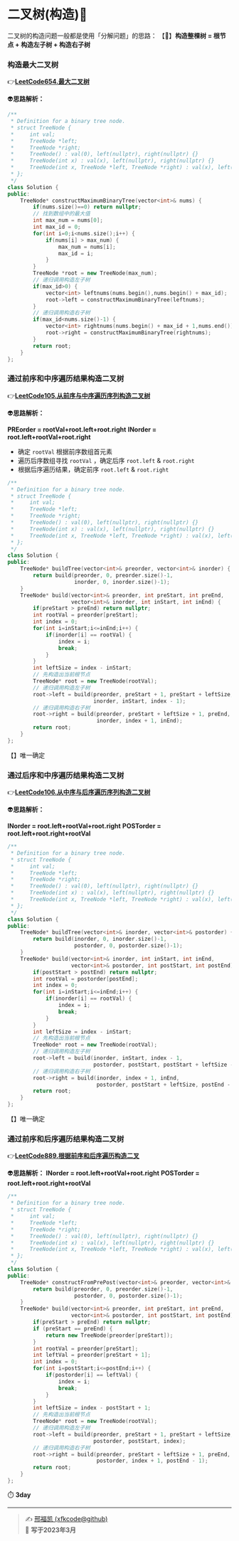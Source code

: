# 二叉树(构造):construction: 

二叉树的构造问题一般都是使用「分解问题」的思路：
【🥽】**构造整棵树 = 根节点 + 构造左子树 + 构造右子树** 

### 构造最大二叉树

:point_right:[**LeetCode654.最大二叉树**](https://leetcode.cn/problems/maximum-binary-tree/)  

:alien:**思路解析：** 

```C++
/**
 * Definition for a binary tree node.
 * struct TreeNode {
 *     int val;
 *     TreeNode *left;
 *     TreeNode *right;
 *     TreeNode() : val(0), left(nullptr), right(nullptr) {}
 *     TreeNode(int x) : val(x), left(nullptr), right(nullptr) {}
 *     TreeNode(int x, TreeNode *left, TreeNode *right) : val(x), left(left), right(right) {}
 * };
 */
class Solution {
public:
    TreeNode* constructMaximumBinaryTree(vector<int>& nums) {
        if(nums.size()==0) return nullptr;
        // 找到数组中的最大值
        int max_num = nums[0];
        int max_id = 0;
        for(int i=0;i<nums.size();i++) {
            if(nums[i] > max_num) {
                max_num = nums[i];
                max_id = i; 
            }
        }
        TreeNode *root = new TreeNode(max_num);
        // 递归调用构造左子树
        if(max_id>0) {
            vector<int> leftnums(nums.begin(),nums.begin() + max_id); 
            root->left = constructMaximumBinaryTree(leftnums);
        }
        // 递归调用构造右子树
        if(max_id<nums.size()-1) {
            vector<int> rightnums(nums.begin() + max_id + 1,nums.end());
            root->right = constructMaximumBinaryTree(rightnums);
        }
        return root;
    }
};
```

### 通过前序和中序遍历结果构造二叉树

:point_right:[**LeetCode105.从前序与中序遍历序列构造二叉树**](https://leetcode.cn/problems/construct-binary-tree-from-preorder-and-inorder-traversal/)  

:alien:**思路解析：** 

**PREorder = rootVal+root.left+root.right** 
**INorder = root.left+rootVal+root.right** 

- 确定 `rootVal` 根据前序数组首元素
- 遍历后序数组寻找 `rootVal` ，确定后序 `root.left` & `root.right` 
- 根据后序遍历结果，确定前序 `root.left` & `root.right` 

```C++
/**
 * Definition for a binary tree node.
 * struct TreeNode {
 *     int val;
 *     TreeNode *left;
 *     TreeNode *right;
 *     TreeNode() : val(0), left(nullptr), right(nullptr) {}
 *     TreeNode(int x) : val(x), left(nullptr), right(nullptr) {}
 *     TreeNode(int x, TreeNode *left, TreeNode *right) : val(x), left(left), right(right) {}
 * };
 */
class Solution {
public:
    TreeNode* buildTree(vector<int>& preorder, vector<int>& inorder) {
        return build(preorder, 0, preorder.size()-1, 
                     inorder, 0, inorder.size()-1);
    }
    TreeNode* build(vector<int>& preorder, int preStart, int preEnd, 
                    vector<int>& inorder, int inStart, int inEnd) {
        if(preStart > preEnd) return nullptr;
        int rootVal = preorder[preStart];
        int index = 0;
        for(int i=inStart;i<=inEnd;i++) {
            if(inorder[i] == rootVal) {
                index = i;
                break;
            }
        }
        int leftSize = index - inStart;
        // 先构造出当前根节点
        TreeNode* root = new TreeNode(rootVal);
        // 递归调用构造左子树
        root->left = build(preorder, preStart + 1, preStart + leftSize,
                           inorder, inStart, index - 1);
        // 递归调用构造右子树
        root->right = build(preorder, preStart + leftSize + 1, preEnd,
                            inorder, index + 1, inEnd);
        return root;
    }
};
```

【】唯一确定

### 通过后序和中序遍历结果构造二叉树

:point_right:[**LeetCode106.从中序与后序遍历序列构造二叉树**](https://leetcode.cn/problems/construct-binary-tree-from-inorder-and-postorder-traversal/)  

:alien:**思路解析：** 

**INorder = root.left+rootVal+root.right** 
**POSTorder = root.left+root.right+rootVal** 

```C++
/**
 * Definition for a binary tree node.
 * struct TreeNode {
 *     int val;
 *     TreeNode *left;
 *     TreeNode *right;
 *     TreeNode() : val(0), left(nullptr), right(nullptr) {}
 *     TreeNode(int x) : val(x), left(nullptr), right(nullptr) {}
 *     TreeNode(int x, TreeNode *left, TreeNode *right) : val(x), left(left), right(right) {}
 * };
 */
class Solution {
public:
    TreeNode* buildTree(vector<int>& inorder, vector<int>& postorder) {
        return build(inorder, 0, inorder.size()-1,
                     postorder, 0, postorder.size()-1);
    }
    TreeNode* build(vector<int>& inorder, int inStart, int inEnd,
                    vector<int>& postorder, int postStart, int postEnd) {
        if(postStart > postEnd) return nullptr;
        int rootVal = postorder[postEnd];
        int index = 0;
        for(int i=inStart;i<=inEnd;i++) {
            if(inorder[i] == rootVal) {
                index = i;
                break;
            }
        }
        int leftSize = index - inStart;
        // 先构造出当前根节点
        TreeNode* root = new TreeNode(rootVal);
        // 递归调用构造左子树
        root->left = build(inorder, inStart, index - 1,
                           postorder, postStart, postStart + leftSize - 1);
        // 递归调用构造右子树
        root->right = build(inorder, index + 1, inEnd,
                            postorder, postStart + leftSize, postEnd - 1);
        return root;
    }
};
```

【】唯一确定

### 通过前序和后序遍历结果构造二叉树

:point_right:[**LeetCode889.根据前序和后序遍历构造二叉**](https://leetcode.cn/problems/construct-binary-tree-from-preorder-and-postorder-traversal/)   

:alien:**思路解析：** 
**INorder = root.left+rootVal+root.right**
**POSTorder = root.left+root.right+rootVal** 

```C++
/**
 * Definition for a binary tree node.
 * struct TreeNode {
 *     int val;
 *     TreeNode *left;
 *     TreeNode *right;
 *     TreeNode() : val(0), left(nullptr), right(nullptr) {}
 *     TreeNode(int x) : val(x), left(nullptr), right(nullptr) {}
 *     TreeNode(int x, TreeNode *left, TreeNode *right) : val(x), left(left), right(right) {}
 * };
 */
class Solution {
public:
    TreeNode* constructFromPrePost(vector<int>& preorder, vector<int>& postorder) {
        return build(preorder, 0, preorder.size()-1, 
                     postorder, 0, postorder.size()-1);
    }
    TreeNode* build(vector<int>& preorder, int preStart, int preEnd, 
                    vector<int>& postorder, int postStart, int postEnd) {
        if(preStart > preEnd) return nullptr;
        if (preStart == preEnd) {
            return new TreeNode(preorder[preStart]);
        }
        int rootVal = preorder[preStart];
        int leftVal = preorder[preStart + 1];
        int index = 0;
        for(int i=postStart;i<=postEnd;i++) {
            if(postorder[i] == leftVal) {
                index = i;
                break;
            }
        }
        int leftSize = index - postStart + 1;
        // 先构造出当前根节点
        TreeNode* root = new TreeNode(rootVal);
        // 递归调用构造左子树
        root->left = build(preorder, preStart + 1, preStart + leftSize,
                           postorder, postStart, index);
        // 递归调用构造右子树
        root->right = build(preorder, preStart + leftSize + 1, preEnd,
                            postorder, index + 1, postEnd - 1);
        return root;
    }
};
```





:stopwatch: **3day** 

---
> ✍️ [邢福凯 (xfkcode@github)](https://github.com/xfkcode)  
> 📅 **写于2023年3月** 